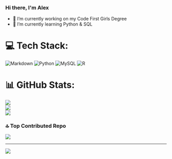 ### Hi there, I'm Alex

- 🔭 I’m currently working on my Code First Girls Degree 
- 🌱 I’m currently learning Python & SQL



# 💻 Tech Stack:
![Markdown](https://img.shields.io/badge/markdown-%23000000.svg?style=for-the-badge&logo=markdown&logoColor=white) ![Python](https://img.shields.io/badge/python-3670A0?style=for-the-badge&logo=python&logoColor=ffdd54) ![MySQL](https://img.shields.io/badge/mysql-4479A1.svg?style=for-the-badge&logo=mysql&logoColor=white) ![R](https://img.shields.io/badge/r-%23276DC3.svg?style=for-the-badge&logo=r&logoColor=white)
# 📊 GitHub Stats:
![](https://github-readme-stats.vercel.app/api?username=B0ruta&theme=radical&hide_border=false&include_all_commits=false&count_private=false)<br/>
![](https://github-readme-streak-stats.herokuapp.com/?user=B0ruta&theme=radical&hide_border=false)<br/>
![](https://github-readme-stats.vercel.app/api/top-langs/?username=B0ruta&theme=radical&hide_border=false&include_all_commits=false&count_private=false&layout=compact)

### 🔝 Top Contributed Repo
![](https://github-contributor-stats.vercel.app/api?username=B0ruta&limit=5&theme=dark&combine_all_yearly_contributions=true)

---
[![](https://visitcount.itsvg.in/api?id=B0ruta&icon=0&color=11)](https://visitcount.itsvg.in)

<!-- Proudly created with GPRM ( https://gprm.itsvg.in ) -->
